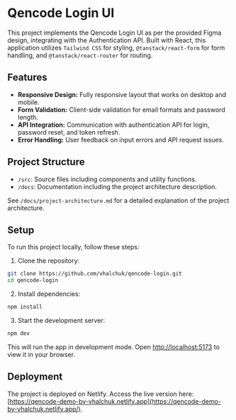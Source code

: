 # Qencode Login UI

This project implements the Qencode Login UI as per the provided Figma design, integrating with the Authentication API. Built with React, this application utilizes `Tailwind CSS` for styling, `@tanstack/react-form` for form handling, and `@tanstack/react-router` for routing.

## Features

- **Responsive Design:** Fully responsive layout that works on desktop and mobile.
- **Form Validation:** Client-side validation for email formats and password length.
- **API Integration:** Communication with authentication API for login, password reset, and token refresh.
- **Error Handling:** User feedback on input errors and API request issues.

## Project Structure

- `/src`: Source files including components and utility functions.
- `/docs`: Documentation including the project architecture description.

See `/docs/project-architecture.md` for a detailed explanation of the project architecture.

## Setup

To run this project locally, follow these steps:

1. Clone the repository:

```bash
git clone https://github.com/vhalchuk/qencode-login.git
cd qencode-login
```

2. Install dependencies:

```bash
npm install
```

3. Start the development server:

```bash
npm dev
```

This will run the app in development mode. Open [http://localhost:5173](http://localhost:5173) to view it in your browser.

## Deployment

The project is deployed on Netlify. Access the live version here: [https://qencode-demo-by-vhalchuk.netlify.app](https://qencode-demo-by-vhalchuk.netlify.app/).
